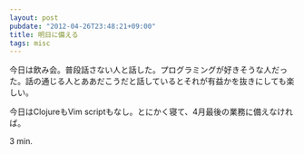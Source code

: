```yaml
---
layout: post
pubdate: "2012-04-26T23:48:21+09:00"
title: 明日に備える
tags: misc
---
```

今日は飲み会。普段話さない人と話した。プログラミングが好きそうな人だった。話の通じる人とああだこうだと話しているとそれが有益かを抜きにしても楽しい。

今日はClojureもVim scriptもなし。とにかく寝て、4月最後の業務に備えなければ。

3 min.
